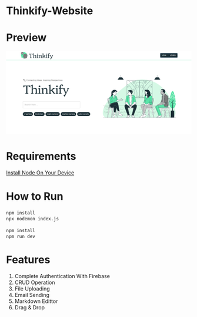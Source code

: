 
# Thinkify-Website

# Preview
<img src="/preview.png">

# Requirements
[Install Node On Your Device](https://nodejs.org/)

# How to Run
```
npm install
npx nodemon index.js

npm install
npm run dev
```

# Features

1. Complete Authentication With Firebase
2. CRUD Operation
3. File Uploading
4. Email Sending
5. Markdown Edittor
6. Drag & Drop

